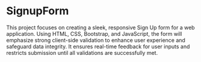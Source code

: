 # SignupForm
This project focuses on creating a sleek, responsive Sign Up form for a web application. Using
HTML, CSS, Bootstrap, and JavaScript, the form will emphasize strong client-side validation to
enhance user experience and safeguard data integrity. It ensures real-time feedback for user
inputs and restricts submission until all validations are successfully met.
